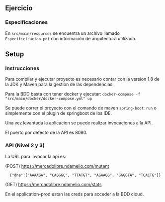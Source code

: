 ## Ejercicio

### Especificaciones
En `src/main/resources` se encuentra un archivo llamado `Especificicacion.pdf` con información de arquitectura utilizada.

## Setup

### Instrucciones
Para compilar y ejecutar proyecto es necesario contar con la version 1.8 de la JDK y Maven para la gestion de las dependencias.

Para la BDD basta con tener docker y ejecutar: ```docker-compose -f "src/main/docker/docker-compose.yml" up```

Se puede correr el proyecto con el comando de maven ```spring-boot:run``` o simplemente con el plugin de springboot de los IDE.

Una vez levantada la aplicacion se puede realizar invocaciones a la API.

El puerto por defecto de la API es 8080.

### API (Nivel 2 y 3)

La URL para invocar la api es:

(POST) https://mercadolibre.ndamelio.com/mutant
```
  {"dna":["AAAAGA", "CAGGGC", "TTATGT", "AGAAGG", "GGGGTA", "TCACTG"]}
```

(GET) https://mercadolibre.ndamelio.com/stats

En el application-prod estan las creds para acceder a la BDD cloud.